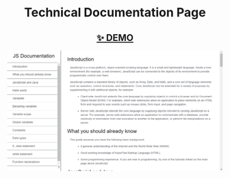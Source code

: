 <h1 align='center'> Technical Documentation Page </h1>
<h2 align='center'><a href='https://cenacrharsh.github.io/technical-documentation-page-responsive-web-design-fcc/'>✨ DEMO</a></h2>

<p align="center">
  <img src="./ss.png">
</p>

